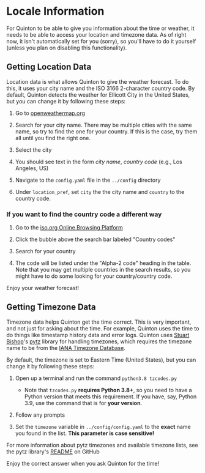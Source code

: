 # Locale Information

For Quinton to be able to give you information about the time or weather, it needs to be able to
access your location and timezone data. As of right now, it isn't automatically set for you (sorry),
so you'll have to do it yourself (unless you plan on disabling this functionality).

## Getting Location Data

Location data is what allows Quinton to give the weather forecast. To do this, it uses your city name
and the ISO 3166 2-character country code. By default, Quinton detects the weather for Ellicott City in the United States,
but you can change it by following these steps:

1. Go to [openweathermap.org](openweathermap.org)

2. Search for your city name. There may be multiple cities with the same name, so try to find the one for your country.
   If this is the case, try them all until you find the right one.

3. Select the city

4. You should see text in the form _city name_, _country code_ (e.g., Los Angeles, US)

5. Navigate to the `config.yaml` file in the `../config` directory

6. Under `location_pref`, set `city` the the city name and `country` to the country code.

### If you want to find the country code a different way

1. Go to the [iso.org Online Browsing Platform](iso.org/obp/ui/#home)

2. Click the bubble above the search bar labeled "Country codes"

3. Search for your country

4. The code will be listed under the "Alpha-2 code" heading in the table. Note that you may get multiple countries
   in the search results, so you might have to do some looking for your country/country code.

Enjoy your weather forecast!

## Getting Timezone Data

Timezone data helps Quinton get the time correct. This is very important, and not just for asking about the time.
For example, Quinton uses the time to do things like timestamp history data and error logs. Quinton uses [Stuart Bishop](github.com/stub42)'s
[pytz](github.com/stub42/pytz) library for handling timezones, which requires the timezone name to be from the
[IANA Timezone Database](iana.org/time-zones).

By default, the timezone is set to Eastern Time (United States), but you can change it by following these steps:

1. Open up a terminal and run the command `python3.8 tzcodes.py`
   * Note that `tzcodes.py` **requires Python 3.8+**, so you need to have
     a Python version that meets this requirement. If you have, say,
     Python 3.9, use the command that is for **your version**.

2. Follow any prompts

3. Set the `timezone` variable in `../config/config.yaml` to the
    **exact** name you found in the list.
   **This parameter is case sensitive!**

For more information about pytz timezones and available timezone lists, see the pytz library's
[README](github.com/stub42/pytz/blob/master/src/README.rst) on GitHub

Enjoy the correct answer when you ask Quinton for the time!
